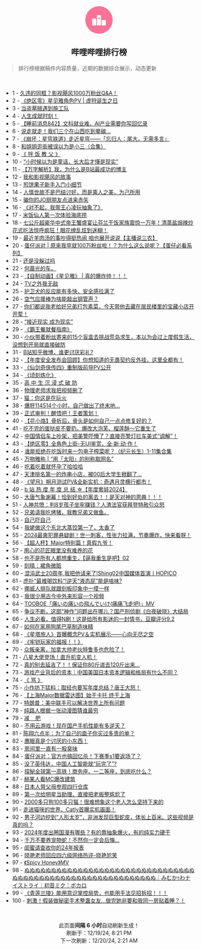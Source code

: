 <div align="center">
    <img src="./assets/icon_rank.png" alt="logo" />
    <h2>哔哩哔哩排行榜</h>
</div>

> 排行榜根据稿件内容质量，近期的数据综合展示，动态更新

<br />

<ul><li><span>1 - <a href=https://www.bilibili.com/BV1rEknYzEmf target=_blank>久违的同框？影视飓风1000万粉丝Q&amp;A！</a></span></li><li><span>2 - <a href=https://www.bilibili.com/BV1ftk3YrEhu target=_blank>《绝区零》星见雅角色PV&nbsp;|&nbsp;虚狩诞生之日</a></span></li><li><span>3 - <a href=https://www.bilibili.com/BV1iqBFYwEGk target=_blank>当盗墓贼遇到施工队</a></span></li><li><span>4 - <a href=https://www.bilibili.com/BV1woBNY9EsC target=_blank>人生成就时刻！</a></span></li><li><span>5 - <a href=https://www.bilibili.com/BV1k7knYgEZd target=_blank>【睡前消息842】文科就业难，AI产业需要你写回忆录</a></span></li><li><span>6 - <a href=https://www.bilibili.com/BV1Rqk3YvE8H target=_blank>说走就走！我们三个在山西吃到晕碳...</a></span></li><li><span>7 - <a href=https://www.bilibili.com/BV1BckJYAEht target=_blank>《崩坏：星穹铁道》走近星穹——「忘归人：尾大，无需多言」</a></span></li><li><span>8 - <a href=https://www.bilibili.com/BV1QfkJYpEuK target=_blank>和姐姐逛街被误以为是小三（合集）</a></span></li><li><span>9 - <a href=https://www.bilibili.com/BV1JSkGYjECF target=_blank>《&nbsp;拌&nbsp;饭&nbsp;教&nbsp;父&nbsp;》</a></span></li><li><span>10 - <a href=https://www.bilibili.com/BV1cfBNYpEpP target=_blank>“小时候以为是童话，长大后才懂是现实”</a></span></li><li><span>11 - <a href=https://www.bilibili.com/BV1VEqoYmEKi target=_blank>【万字解析】我，为什么是B站最成功的博主</a></span></li><li><span>12 - <a href=https://www.bilibili.com/BV1yTkEYuExz target=_blank>我和影视飓风的故事</a></span></li><li><span>13 - <a href=https://www.bilibili.com/BV1RhknYhEFe target=_blank>煎饼果子新手入门小细节</a></span></li><li><span>14 - <a href=https://www.bilibili.com/BV16yBKYDEPF target=_blank>人情世故不是巴结讨好，而是乘人之美，为己所用</a></span></li><li><span>15 - <a href=https://www.bilibili.com/BV1QjBPYwEBx target=_blank>骗你的JO厨朋友点进来赤矢</a></span></li><li><span>16 - <a href=https://www.bilibili.com/BV1AskVYpEcf target=_blank>《对不起，我带王心凌玩抽象了》</a></span></li><li><span>17 - <a href=https://www.bilibili.com/BV1TskJY2E5L target=_blank>米饭仙人第一次体验海底捞</a></span></li><li><span>18 - <a href=https://www.bilibili.com/BV1Z6k7YoE48 target=_blank>七公斤超豪华中式帝王蟹盛宴让芬兰干饭家族震惊一万年！清蒸盐焗辣炒花式吃法惊呼疯狂！眼花缭乱炫到迷糊！</a></span></li><li><span>19 - <a href=https://www.bilibili.com/BV1UekAYvEqm target=_blank>最近羊肉汤的事吵得挺热闹&nbsp;咱也展开说说【主播说三农】</a></span></li><li><span>20 - <a href=https://www.bilibili.com/BV1koBNY9EGd target=_blank>蛋仔派对&nbsp;|&nbsp;原来我早就100万粉丝啦！？为什么这么说呢？【蛋仔必看系列】</a></span></li><li><span>21 - <a href=https://www.bilibili.com/BV1yMkEYBEPR target=_blank>还是没躲过吗</a></span></li><li><span>22 - <a href=https://www.bilibili.com/BV1mPkEY3Esa target=_blank>何晨光的车。</a></span></li><li><span>23 - <a href=https://www.bilibili.com/BV1gkkFYYE3D target=_blank>【自制动画】《星见雅》&nbsp;|&nbsp;真的爆炸帅！！！</a></span></li><li><span>24 - <a href=https://www.bilibili.com/BV1VhBNYrExc target=_blank>TV之外我无敌</a></span></li><li><span>25 - <a href=https://www.bilibili.com/BV1KDBNYZEuP target=_blank>护卫犬的反应能有多快，安全感拉满了</a></span></li><li><span>26 - <a href=https://www.bilibili.com/BV1v5kHYwEeU target=_blank>空气应援棒为啥能敲出钢管声？</a></span></li><li><span>27 - <a href=https://www.bilibili.com/BV1Q7BKYuE2g target=_blank>你们都说我老给好兄弟打包素菜，今天带他去藏在居民楼里的宝藏小店开开荤！</a></span></li><li><span>28 - <a href=https://www.bilibili.com/BV1TMk3YxEMh target=_blank>“接近现实&nbsp;成为现实”</a></span></li><li><span>29 - <a href=https://www.bilibili.com/BV1vLkGYzE7S target=_blank>《霸王餐就餐指南》</a></span></li><li><span>30 - <a href=https://www.bilibili.com/BV1gzBNYKEoX target=_blank>小伙带着粉丝寄来的15个盲盒去挑战荒岛求生，本以为会过上度假生活，没想到开局就直接破防</a></span></li><li><span>31 - <a href=https://www.bilibili.com/BV15XBLYTEb9 target=_blank>B站知乎微博，谁更讨厌彩礼?</a></span></li><li><span>32 - <a href=https://www.bilibili.com/BV1AYkJY3EzU target=_blank>【年度安全发布会回顾】你想知道的无畏契约反外挂，这里全都有！</a></span></li><li><span>33 - <a href=https://www.bilibili.com/BV1FjkEYPEZM target=_blank>《仙剑奇侠传四》重制版前导PV公开</a></span></li><li><span>34 - <a href=https://www.bilibili.com/BV1eEkGYqEVo target=_blank>《顷刻炼化》</a></span></li><li><span>35 - <a href=https://www.bilibili.com/BV1c7B5YGEuz target=_blank>高&nbsp;中&nbsp;生&nbsp;沉&nbsp;浸&nbsp;式&nbsp;破&nbsp;防</a></span></li><li><span>36 - <a href=https://www.bilibili.com/BV1DwqdYzEQw target=_blank>物理老师求我把视频删了</a></span></li><li><span>37 - <a href=https://www.bilibili.com/BV1aQk7YnEdc target=_blank>猫：你这是在玩火</a></span></li><li><span>38 - <a href=https://www.bilibili.com/BV1FBk7YFE2d target=_blank>爆肝114514个小时，自己做出了终末地…</a></span></li><li><span>39 - <a href=https://www.bilibili.com/BV1ovkVYyEAh target=_blank>正式审判！醒悟吧！王者策划！</a></span></li><li><span>40 - <a href=https://www.bilibili.com/BV1tpBLYoELg target=_blank>【花小烙】骨折后，骨头是如何自己一点点修复好的？</a></span></li><li><span>41 - <a href=https://www.bilibili.com/BV12hkcYfErt target=_blank>吃不完的蛋挞皮不要扔，爆改大泡芙、榴莲酥～它重生了</a></span></li><li><span>42 - <a href=https://www.bilibili.com/BV1ByBKYDEao target=_blank>中国情侣车上吵架，把美警吓懵了？直接亮警灯拦车美式“调解”！</a></span></li><li><span>43 - <a href=https://www.bilibili.com/BV1rVkEYNERm target=_blank>【绝区零】全角色上街-无UI鉴赏，全·新·动·作！</a></span></li><li><span>44 - <a href=https://www.bilibili.com/BV16HqdYdELG target=_blank>谁能拒绝在吃饭时来一包电子榨菜呢？（纪元长生）1-11集合集</a></span></li><li><span>45 - <a href=https://www.bilibili.com/BV18tqfYJECP target=_blank>万物雅称&nbsp;|&nbsp;“用「太阳」的别称取网名”</a></span></li><li><span>46 - <a href=https://www.bilibili.com/BV1wfk3YHEDN target=_blank>吃着吃着就怀孕了哈哈哈</a></span></li><li><span>47 - <a href=https://www.bilibili.com/BV1vfkcY6EPZ target=_blank>天津排名第一的炸串小店，被00后大学生掀翻了…</a></span></li><li><span>48 - <a href=https://www.bilibili.com/BV1qsknYvEfD target=_blank>《望月》朔月测试PV&amp;全新实机：奇遇月灵横行都市！</a></span></li><li><span>49 - <a href=https://www.bilibili.com/BV16mBMY4EsZ target=_blank>b&nbsp;站&nbsp;热&nbsp;度&nbsp;年&nbsp;度&nbsp;总&nbsp;结&nbsp;☆【年度套娃2024】</a></span></li><li><span>50 - <a href=https://www.bilibili.com/BV1SCqdYrER5 target=_blank>大唐气象谢幕！恰到好处的离去！！是天对神的恩典！！！</a></span></li><li><span>51 - <a href=https://www.bilibili.com/BV1rFkGYSEUg target=_blank>人神共愤：判8岁孩子坐牢赚钱？人渣法官获拜登特赦引众怒</a></span></li><li><span>52 - <a href=https://www.bilibili.com/BV1e8B5YPEVm target=_blank>兄弟请我吃烤猪，我教兄弟又做鱼。</a></span></li><li><span>53 - <a href=https://www.bilibili.com/BV1MmkFYFEXS target=_blank>自己吓自己</a></span></li><li><span>54 - <a href=https://www.bilibili.com/BV1iikwYLEio target=_blank>我姥做这个东北大蒸饺第一了，太香了</a></span></li><li><span>55 - <a href=https://www.bilibili.com/BV1g9BVYZEsm target=_blank>2024最爽犯罪悬疑剧！世一刺客，性张力拉满，节奏爆炸，快来看呀！</a></span></li><li><span>56 - <a href=https://www.bilibili.com/BV1rHqZYeEpE target=_blank>【超人杯】Major特别篇！真假九爷！</a></span></li><li><span>57 - <a href=https://www.bilibili.com/BV1g6BNYvEJk target=_blank>用心的花匠眼里没有难养的花</a></span></li><li><span>58 - <a href=https://www.bilibili.com/BV113knY5EoD target=_blank>也不是所有人都想重生，【逼我重生是吧】02</a></span></li><li><span>59 - <a href=https://www.bilibili.com/BV1QPBFY9EJy target=_blank>刻晴：裙角微脏</a></span></li><li><span>60 - <a href=https://www.bilibili.com/BV1RrqUYfEA7 target=_blank>混沌武士20周年,我把他请来了!Shing02中国媒体首演丨HOPICO</a></span></li><li><span>61 - <a href=https://www.bilibili.com/BV1Q3BPYvEqQ target=_blank>虎扑“最难喝饮料”!逆天“液态屁”能是啥味?</a></span></li><li><span>62 - <a href=https://www.bilibili.com/BV1jNkJY8EtQ target=_blank>挪威人排队就跟刻板印象中一摸一样</a></span></li><li><span>63 - <a href=https://www.bilibili.com/BV1wLBjYHEEY target=_blank>我很少用古今中外来形容一个视频</a></span></li><li><span>64 - <a href=https://www.bilibili.com/BV1gzBNYKEmH target=_blank>TOOBOE「痛いの痛いの飛んでいけ(痛痛飞走吧)」MV</a></span></li><li><span>65 - <a href=https://www.bilibili.com/BV1sSBNYbEQX target=_blank>争议不断，这部“神作”问题出在哪儿？国产刑侦剧《白夜破晓》大结局</a></span></li><li><span>66 - <a href=https://www.bilibili.com/BV1SAknYSEas target=_blank>人生必看，值得N刷！这是给所有影迷的一封情书，豆瓣评分9.2</a></span></li><li><span>67 - <a href=https://www.bilibili.com/BV1C7qdYbEYU target=_blank>如何在家用狗尾巴草制造味精</a></span></li><li><span>68 - <a href=https://www.bilibili.com/BV1dfqBYqEm3 target=_blank>《星塔旅人》首曝概念PV＆实机展示——心向无尽之空</a></span></li><li><span>69 - <a href=https://www.bilibili.com/BV1qDrfYMEKo target=_blank>《牢铠玩家的福报！！》</a></span></li><li><span>70 - <a href=https://www.bilibili.com/BV1hPkwYTEzJ target=_blank>众叛亲离，加拿大帅老伙特鲁多也危险了！</a></span></li><li><span>71 - <a href=https://www.bilibili.com/BV1coBNY9EjV target=_blank>八星大佬登场！直升机变人机！</a></span></li><li><span>72 - <a href=https://www.bilibili.com/BV1GNkVYKE3p target=_blank>真的别去延吉了！！保证你80斤进去120斤出来...</a></span></li><li><span>73 - <a href=https://www.bilibili.com/BV1K8rfYXE99 target=_blank>游戏产业背后的资本｜中国美国日本资本逻辑和格局有什么不同？</a></span></li><li><span>74 - <a href=https://www.bilibili.com/BV1eZqiY8EiP target=_blank>《&nbsp;骂&nbsp;》</a></span></li><li><span>75 - <a href=https://www.bilibili.com/BV1PSBNYbEo9 target=_blank>小作坊下猛料：取经也要写年度总结？唐王大怒！</a></span></li><li><span>76 - <a href=https://www.bilibili.com/BV1D7BPYhEcp target=_blank>【上海Major数据雷达图】始于卡托&nbsp;终于上海</a></span></li><li><span>77 - <a href=https://www.bilibili.com/BV1R2k7YXEgg target=_blank>特朗普：美中联手可以解决世界上所有问题</a></span></li><li><span>78 - <a href=https://www.bilibili.com/BV16UkcY7Eu1 target=_blank>纯路人根据一张动漫图猜谁最穷</a></span></li><li><span>79 - <a href=https://www.bilibili.com/BV1SFknYQEmW target=_blank>减&nbsp;&nbsp;&nbsp;&nbsp;肥</a></span></li><li><span>80 - <a href=https://www.bilibili.com/BV1M2BNYhE5Q target=_blank>不用云游戏！现在国产手机性能有多逆天？</a></span></li><li><span>81 - <a href=https://www.bilibili.com/BV1rAkGYmEdm target=_blank>陈翔六点半：为了自己的面子你买过多贵的单？</a></span></li><li><span>82 - <a href=https://www.bilibili.com/BV1XckwYuEYB target=_blank>鹰眼真是个讨厌的小东西！</a></span></li><li><span>83 - <a href=https://www.bilibili.com/BV1woBNY9EMH target=_blank>房间里一直有一股臭味</a></span></li><li><span>84 - <a href=https://www.bilibili.com/BV1KuknY2EqA target=_blank>蛋仔派对：官方也搞回忆杀！下赛季s1要返场了？</a></span></li><li><span>85 - <a href=https://www.bilibili.com/BV1cYk7YYEjA target=_blank>没了英伟达，中国人工智能就“玩完了”?</a></span></li><li><span>86 - <a href=https://www.bilibili.com/BV12rB5YRE15 target=_blank>探秘全球第一高铁！商务座、一二等座，到底吃什么？</a></span></li><li><span>87 - <a href=https://www.bilibili.com/BV19SkJYbERb target=_blank>赫某人看MC爆改建筑</a></span></li><li><span>88 - <a href=https://www.bilibili.com/BV1ocBPYGECK target=_blank>日本人带父母参观四行仓库</a></span></li><li><span>89 - <a href=https://www.bilibili.com/BV1KeqoYqEQj target=_blank>第一次给明星当助理，直接把老板整尴尬了</a></span></li><li><span>90 - <a href=https://www.bilibili.com/BV1ckqoYwErN target=_blank>2000多只狗100多只猫！很难想象这个老人怎么坚持下来的</a></span></li><li><span>91 - <a href=https://www.bilibili.com/BV1hrknY9EaU target=_blank>走进猫咪的世界，Catly首曝实机画面！</a></span></li><li><span>92 - <a href=https://www.bilibili.com/BV1wak7YPEKv target=_blank>男子河边挖到“人形太岁”，非洲发现巨型蛇皮，体长上百米。这些视频是真的吗？</a></span></li><li><span>93 - <a href=https://www.bilibili.com/BV1WLBTY8EiC target=_blank>2024年度出圈国漫有哪些？有的靠抽象爆火，有的纯实力硬干</a></span></li><li><span>94 - <a href=https://www.bilibili.com/BV1iyBwYNEeR target=_blank>千万不要养宠物蛇！不然你一定会后悔…</a></span></li><li><span>95 - <a href=https://www.bilibili.com/BV1wmBcY5ETZ target=_blank>闺蜜请查收你的24年报表</a></span></li><li><span>96 - <a href=https://www.bilibili.com/BV1kvBKYoEG9 target=_blank>晓艳老师回应四六级网络热评-晓艳尬笑</a></span></li><li><span>97 - <a href=https://www.bilibili.com/BV1CYrfYSEex target=_blank>《Spicy&nbsp;Honey》MV</a></span></li><li><span>98 - <a href=https://www.bilibili.com/BV1Y9iZYUE6y target=_blank>ぬぬぬぬぬぬぬぬぬぬぬぬぬぬぬぬぬぬぬぬぬぬぬぬぬぬぬぬぬぬぬぬぬぬぬぬぬぬぬぬぬぬぬぬぬぬぬぬぬぬぬぬぬぬぬぬぬぬぬ￤みむかｩわナイストライ￤初音ミク￤ボカロ</a></span></li><li><span>99 - <a href=https://www.bilibili.com/BV1FkkJYNEuu target=_blank>《青莲兰陵》能用意识掌控局势，也能用手法见招拆招！！！</a></span></li><li><span>100 - <a href=https://www.bilibili.com/BV1QfkJYpE7Q target=_blank>刺激！假装做秘密手术整蛊女友…做完她非要和我同一房贴着睡？！</a></span></li></ul>

<br />

<p align=center>此页面<strong>间隔 6 小时</strong>自动刷新生成！<br>刷新于：12/19/24, 8:21 PM<br>下一次刷新：12/20/24, 2:21 AM</p>
